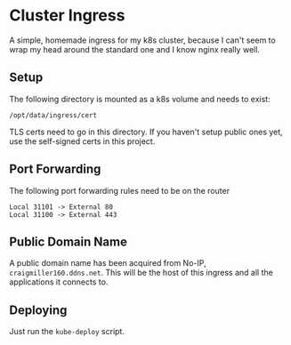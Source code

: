 # Cluster Ingress

A simple, homemade ingress for my k8s cluster, because I can't seem to wrap my head around the standard one and I know nginx really well.

## Setup

The following directory is mounted as a k8s volume and needs to exist:

```
/opt/data/ingress/cert
```

TLS certs need to go in this directory. If you haven't setup public ones yet, use the self-signed certs in this project.

## Port Forwarding

The following port forwarding rules need to be on the router

```
Local 31101 -> External 80
Local 31100 -> External 443
```

## Public Domain Name

A public domain name has been acquired from No-IP, `craigmiller160.ddns.net`. This will be the host of this ingress and all the applications it connects to.

## Deploying

Just run the `kube-deploy` script.